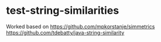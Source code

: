 # test-string-similarities

Worked based on
https://github.com/mpkorstanje/simmetrics
https://github.com/tdebatty/java-string-similarity
